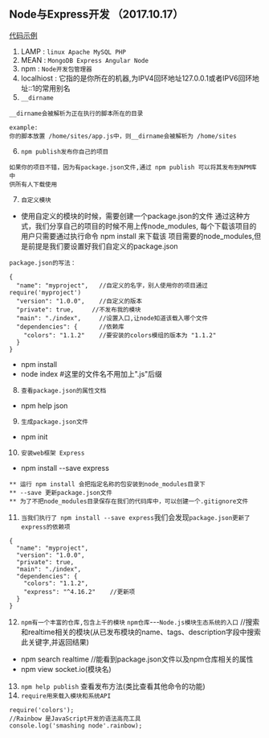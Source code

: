 ## Node与Express开发 （2017.10.17）
[代码示例](https://github.com/GalenDeng/web-development-with-node-and-express)

1. LAMP : `linux Apache MySQL PHP`
2. MEAN : `MongoDB Express Angular Node`
3. npm  : `Node开发包管理器`
4. localhiost : 它指的是你所在的机器,为IPV4回环地址127.0.0.1或者IPV6回环地址::1的常用别名
5. `__dirname` 
```
__dirname会被解析为正在执行的脚本所在的目录

example:
你的脚本放置 /home/sites/app.js中，则__dirname会被解析为 /home/sites
```
6. `npm publish发布你自己的项目`
```
如果你的项目不错，因为有package.json文件,通过 npm publish 可以将其发布到NPM库中
供所有人下载使用
```
7. `自定义模块`
* 使用自定义的模块的时候，需要创建一个package.json的文件
  通过这种方式，我们分享自己的项目的时候不用上传node_modules,
  每个下载该项目的用户只需要通过执行命令 npm install 来下载该
  项目需要的node_modules,但是前提是我们要设置好我们自定义的package.json
```
package.json的写法：

{
  "name": "myproject",   //自定义的名字，别人使用你的项目通过 require('myproject')
  "version": "1.0.0",    //自定义的版本
  "private": true,     //不发布我的模块
  "main": "./index",     //设置入口,让node知道该载入哪个文件
  "dependencies": {      //依赖库
    "colors": "1.1.2"    //要安装的colors模组的版本为 "1.1.2"
  }
}
```
* npm install
* node index   #这里的文件名不用加上".js"后缀

8. `查看package.json的属性文档`
* npm help json
9. `生成package.json文件`
* npm init
10. `安装web框架 Express`
* npm install --save express
```
** 运行 npm install 会把指定名称的包安装到node_modules目录下  
** --save 更新package.json文件 
** 为了不把node_modules目录保存在我们的代码库中，可以创建一个.gitignore文件
```
11. `当我们执行了 npm install --save express`我们会发现`package.json更新了express的依赖项`
```
{
  "name": "myproject",
  "version": "1.0.0",
  "private": true,
  "main": "./index",
  "dependencies": {
    "colors": "1.1.2",
    "express": "^4.16.2"    //更新项
  }
}
```
12. `npm有一个丰富的仓库,包含上千的模块` `npm仓库`---`Node.js模块生态系统的入口`
//搜索和realtime相关的模块(从已发布模块的name、tags、description字段中搜索此关键字,并返回结果)
* npm search realtime 
//能看到package.json文件以及npm仓库相关的属性
* npm view socket.io(模块名)
13. `npm help publish` 查看发布方法(类比查看其他命令的功能)
14. `require用来载入模块和系统API`
```
require('colors');
//Rainbow 是JavaScript开发的语法高亮工具
console.log('smashing node'.rainbow);
```